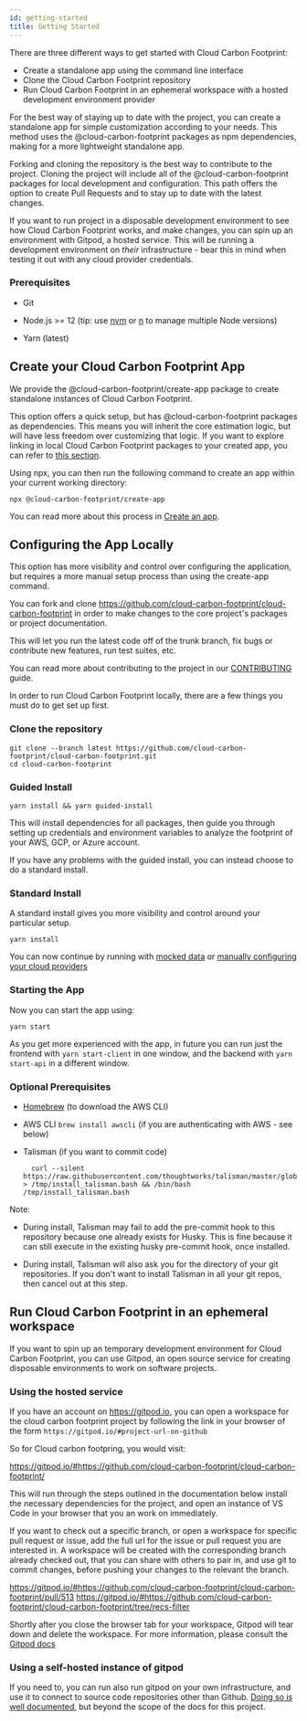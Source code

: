 ```yaml
---
id: getting-started
title: Getting Started
---
```


There are three different ways to get started with Cloud Carbon Footprint:

- Create a standalone app using the command line interface
- Clone the Cloud Carbon Footprint repository
- Run Cloud Carbon Footprint in an ephemeral workspace with a hosted development environment provider

For the best way of staying up to date with the project, you can create a standalone app for simple customization according to your needs. This method uses the @cloud-carbon-footprint packages as npm dependencies, making for a more lightweight standalone app.

Forking and cloning the repository is the best way to contribute to the project. Cloning the project will include all of the @cloud-carbon-footprint packages for local development and configuration. This path offers the option to create Pull Requests and to stay up to date with the latest changes.

If you want to run project in a disposable development environment to see how Cloud Carbon Footprint works, and make changes, you can spin up an environment with Gitpod, a hosted service. This will be running a development environment on _their_ infrastructure - bear this in mind when testing it out with any cloud provider credentials.

### Prerequisites

- Git

- Node.js >= 12 (tip: use [nvm](https://github.com/nvm-sh/nvm) or [n](https://github.com/tj/n) to manage multiple Node versions)

- Yarn (latest)

## Create your Cloud Carbon Footprint App

We provide the @cloud-carbon-footprint/create-app package to create standalone instances of Cloud Carbon Footprint.

This option offers a quick setup, but has @cloud-carbon-footprint packages as dependencies. This means you will inherit the core estimation logic, but will have less freedom over customizing that logic. If you want to explore linking in local Cloud Carbon Footprint packages to your created app, you can refer to [this section](create-app#linking-in-local-cloud-carbon-footprint-packages).

Using npx, you can then run the following command to create an app within your current working directory:

```
npx @cloud-carbon-footprint/create-app
```

You can read more about this process in [Create an app](create-app).

## Configuring the App Locally

This option has more visibility and control over configuring the application, but requires a more manual setup process than using the create-app command.

You can fork and clone https://github.com/cloud-carbon-footprint/cloud-carbon-footprint in order to make changes to the core project's packages or project documentation.

This will let you run the latest code off of the trunk branch, fix bugs or contribute new features, run test suites, etc.

You can read more about contributing to the project in our [CONTRIBUTING](https://github.com/cloud-carbon-footprint/cloud-carbon-footprint/blob/trunk/CONTRIBUTING.md) guide.

In order to run Cloud Carbon Footprint locally, there are a few things you must do to get set up first.

### Clone the repository

```
git clone --branch latest https://github.com/cloud-carbon-footprint/cloud-carbon-footprint.git
cd cloud-carbon-footprint
```

### Guided Install

```
yarn install && yarn guided-install
```

This will install dependencies for all packages, then guide you through setting up credentials and environment variables to analyze the footprint of your AWS, GCP, or Azure account.

If you have any problems with the guided install, you can instead choose to do a standard install.

### Standard Install

A standard install gives you more visibility and control around your particular setup.

```
yarn install
```

You can now continue by running with [mocked data](run-with-mocked-data) or [manually configuring your cloud providers](aws)

### Starting the App

Now you can start the app using:

```
yarn start
```

As you get more experienced with the app, in future you can run just the frontend with `yarn start-client` in one window, and the backend with `yarn start-api` in a different window.

### Optional Prerequisites

- [Homebrew](https://brew.sh/) (to download the AWS CLI)

- AWS CLI `brew install awscli` (if you are authenticating with AWS - see below)

- Talisman (if you want to commit code)

        curl --silent https://raw.githubusercontent.com/thoughtworks/talisman/master/global_install_scripts/install.bash > /tmp/install_talisman.bash && /bin/bash /tmp/install_talisman.bash

Note:

- During install, Talisman may fail to add the pre-commit hook to this repository because one already exists for Husky. This is fine because it can still execute in the existing husky pre-commit hook, once installed.

- During install, Talisman will also ask you for the directory of your git repositories. If you don't want to install Talisman in all your git repos, then cancel out at this step.


## Run Cloud Carbon Footprint in an ephemeral workspace

If you want to spin up an temporary development environment for Cloud Carbon Footprint, you can use Gitpod, an open source service for creating disposable environments to work on software projects.

### Using the hosted service

If you have an account on https://gitpod.io, you can open a workspace for the cloud carbon footprint project by following the link in your browser of the form `https://gitpod.io/#project-url-on-github`

So for Cloud carbon footpring, you would visit:

https://gitpod.io/#https://github.com/cloud-carbon-footprint/cloud-carbon-footprint/

This will run through the steps outlined in the documentation below install the necessary dependencies for the project, and open an instance of VS Code in your browser that you an work on immediately.

If you want to check out a specific branch, or open a workspace for specific pull request or issue, add the full url for the issue or pull request you are interested in. A workspace will be created with the corresponding branch already checked out, that you can share with others to pair in, and use git to commit changes, before pushing your changes to the relevant the branch. 

https://gitpod.io/#https://github.com/cloud-carbon-footprint/cloud-carbon-footprint/pull/513
https://gitpod.io/#https://github.com/cloud-carbon-footprint/cloud-carbon-footprint/tree/recs-filter

Shortly after you close the browser tab for your workspace, Gitpod will tear down and delete the workspace. For more information, please consult the [Gitpod docs](https://www.gitpod.io/docs/)

### Using a self-hosted instance of gitpod

If you need to, you can run also run gitpod on your own infrastructure, and use it to connect to source code repositories other than Github. [Doing so is well documented](https://www.gitpod.io/docs/self-hosted/latest), but beyond the scope of the docs for this project.

